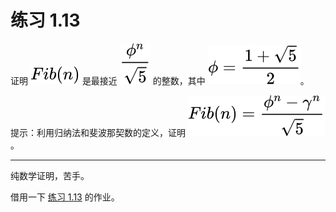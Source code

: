 # 练习 1.13

证明 ![Fib(n)](../../assets/1/1.2/1.13-1.svg) 是最接近 ![\frac{\phi^n}{\sqrt{5}}](../../assets/1/1.2/1.13-2.svg) 的整数，其中 ![\phi=\frac{1+\sqrt{5}}{2}](../../assets/1/1.2/1.13-3.svg)。

提示：利用归纳法和斐波那契数的定义，证明 ![Fib(n)=\frac{\phi^n-\gamma^n}{\sqrt{5}}](../../assets/1/1.2/1.13-4.svg)。

---

纯数学证明，苦手。

借用一下 [练习 1.13](https://sicp.readthedocs.io/en/latest/chp1/13.html) 的作业。

